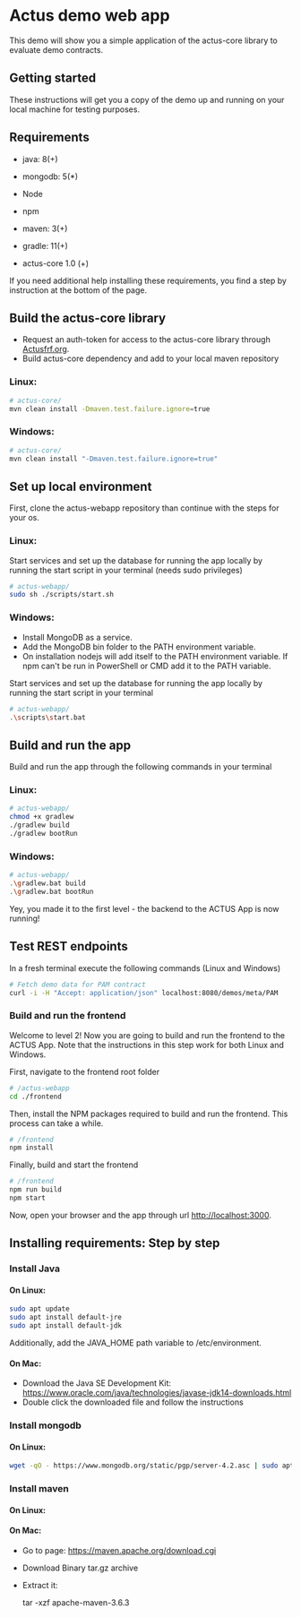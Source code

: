 # Actus demo web app
This demo will show you a simple application of the actus-core library to evaluate demo contracts.

## Getting started
These instructions will get you a copy of the demo up and running on your local machine for testing purposes.

## Requirements

* java: 8(+)

* mongodb: 5(*)

* Node

* npm

* maven: 3(+)

* gradle: 11(+)

* actus-core 1.0 (+)

  

If you need additional help installing these requirements, you find a step by instruction at the bottom of the page.

## Build the actus-core library

* Request an auth-token for access to the actus-core library through [Actusfrf.org](https://www.actusfrf.org/developers).
* Build actus-core dependency and add to your local maven repository

### Linux:
```sh
# actus-core/
mvn clean install -Dmaven.test.failure.ignore=true
```
### Windows:
```sh
# actus-core/
mvn clean install "-Dmaven.test.failure.ignore=true"
```

## Set up local environment

First, clone the actus-webapp repository than continue with the steps for your os.

### Linux:

Start services and set up the database for running the app locally by running the start script in your terminal (needs sudo privileges)

```sh
# actus-webapp/
sudo sh ./scripts/start.sh
```

### Windows:
* Install MongoDB as a service.
* Add the MongoDB bin folder to the PATH environment variable.
* On installation nodejs will add itself to the PATH environment variable. If npm can't be run in PowerShell or CMD add it to the PATH variable.

Start services and set up the database for running the app locally by running the start script in your terminal

```sh
# actus-webapp/
.\scripts\start.bat
```

## Build and run the app

Build and run the app through the following commands in your terminal

### Linux:
```sh
# actus-webapp/
chmod +x gradlew
./gradlew build
./gradlew bootRun
```

### Windows:
```sh
# actus-webapp/
.\gradlew.bat build
.\gradlew.bat bootRun
```

Yey, you made it to the first level - the backend to the ACTUS App is now running!


## Test REST endpoints

In a fresh terminal execute the following commands (Linux and Windows)

```sh
# Fetch demo data for PAM contract
curl -i -H "Accept: application/json" localhost:8080/demos/meta/PAM
```


### Build and run the frontend

Welcome to level 2! Now you are going to build and run the frontend to the ACTUS App. Note that the instructions in this step work for both Linux and Windows.

First, navigate to the frontend root folder

```sh
# /actus-webapp
cd ./frontend
```

Then, install the NPM packages required to build and run the frontend. This process can take a while.

```sh
# /frontend
npm install
```

Finally, build and start the frontend

```sh
# /frontend
npm run build
npm start
```

Now, open your browser and the app through url <a href="http://localhost:3000">http://localhost:3000</a>.

## Installing requirements: Step by step

### Install Java

#### On Linux:
```sh
sudo apt update
sudo apt install default-jre
sudo apt install default-jdk
```
Additionally, add the JAVA_HOME path variable to /etc/environment.

#### On Mac:
* Download the Java SE Development Kit: https://www.oracle.com/java/technologies/javase-jdk14-downloads.html
* Double click the downloaded file and follow the instructions

### Install mongodb

#### On Linux:
```sh
wget -qO - https://www.mongodb.org/static/pgp/server-4.2.asc | sudo apt-key add -
```

### Install maven

#### On Linux:

#### On Mac:
* Go to page: https://maven.apache.org/download.cgi

* Download Binary tar.gz archive

* Extract it: 

   tar -xzf apache-maven-3.6.3